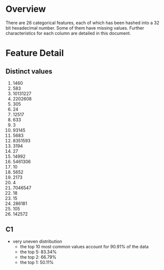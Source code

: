 # Overview

There are 26 categorical features, each of which has been hashed into a 32 bit
hexadecimal number. Some of them have missing values. Further characteristics
for each column are detailed in this document.

# Feature Detail

## Distinct values

1.  1460
2.  583
3.  10131227
4.  2202608
5.  305
6.  24
7.  12517
8.  633
9.  3
10. 93145
11. 5683
12. 8351593
13. 3194
14. 27
15. 14992
16. 5461306
17. 10
18. 5652
19. 2173
20. 4
21. 7046547
22. 18
23. 15
24. 286181
25. 105
26. 142572

## C1

*   very uneven distribution
    -   the top 10 most common values account for 90.91% of the data
    -   the top 5: 83.34%
    -   the top 2: 66.79%
    -   the top 1: 50.11%

